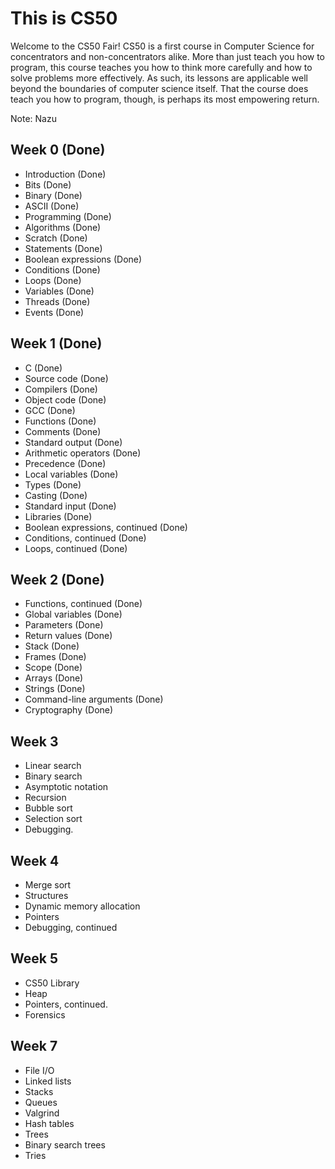 # This is CS50
Welcome to the CS50 Fair! CS50 is a first course in Computer Science for concentrators and non-concentrators alike. More than just teach you how to program, this course teaches you how to think more carefully and how to solve problems more effectively. As such, its lessons are applicable well beyond the boundaries of computer science itself. That the course does teach you how to program, though, is perhaps its most empowering return.

Note: Nazu

## Week 0 (Done)
- Introduction (Done)
- Bits (Done)
- Binary (Done)
- ASCII (Done)
- Programming (Done)
- Algorithms (Done)
- Scratch (Done)
- Statements (Done)
- Boolean expressions (Done)
- Conditions (Done)
- Loops (Done)
- Variables (Done)
- Threads (Done)
- Events (Done)

## Week 1 (Done)
- C (Done)
- Source code (Done)
- Compilers (Done)
- Object code (Done)
- GCC (Done)
- Functions (Done)
- Comments (Done)
- Standard output (Done)
- Arithmetic operators (Done)
- Precedence (Done)
- Local variables (Done)
- Types (Done)
- Casting (Done)
- Standard input (Done)
- Libraries (Done)
- Boolean expressions, continued (Done)
- Conditions, continued (Done)
- Loops, continued (Done)

## Week 2 (Done)
- Functions, continued (Done)
- Global variables (Done)
- Parameters (Done)
- Return values (Done)
- Stack (Done)
- Frames (Done)
- Scope (Done)
- Arrays (Done)
- Strings (Done)
- Command-line arguments (Done)
- Cryptography (Done)

## Week 3
- Linear search
- Binary search
- Asymptotic notation
- Recursion
- Bubble sort
- Selection sort
- Debugging.

## Week 4
- Merge sort
- Structures
- Dynamic memory allocation
- Pointers
- Debugging, continued

## Week 5
- CS50 Library
- Heap
- Pointers, continued. 
- Forensics

## Week 7
- File I/O
- Linked lists
- Stacks
- Queues
- Valgrind
- Hash tables
- Trees
- Binary search trees
- Tries